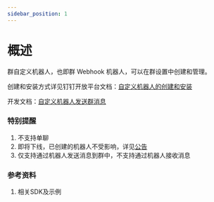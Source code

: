```yaml
---
sidebar_position: 1
---
```


# 概述

群自定义机器人，也即群 Webhook 机器人，可以在群设置中创建和管理。

创建和安装方式详见钉钉开放平台文档：[自定义机器人的创建和安装](https://open.dingtalk.com/document/orgapp/custom-bot-creation-and-installation)

开发文档：[自定义机器人发送群消息](https://open.dingtalk.com/document/orgapp/custom-robots-send-group-messages)

### 特别提醒

1. 不支持单聊
2. 即将下线，已创建的机器人不受影响，详见[公告](https://open.dingtalk.com/document/orgapp/webhook-bot-offline-notice)
3. 仅支持通过机器人发送消息到群中，不支持通过机器人接收消息

### 参考资料

1. 相关SDK及示例
